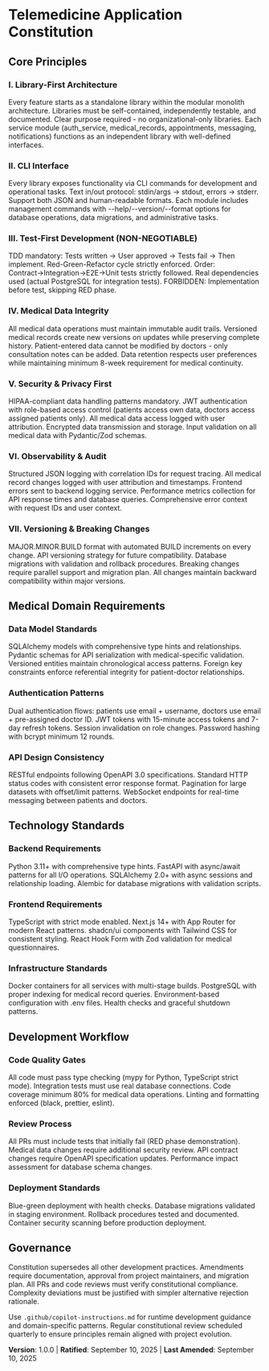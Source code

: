 # Telemedicine Application Constitution

## Core Principles

### I. Library-First Architecture

Every feature starts as a standalone library within the modular monolith architecture. Libraries must be self-contained, independently testable, and documented. Clear purpose required - no organizational-only libraries. Each service module (auth_service, medical_records, appointments, messaging, notifications) functions as an independent library with well-defined interfaces.

### II. CLI Interface

Every library exposes functionality via CLI commands for development and operational tasks. Text in/out protocol: stdin/args → stdout, errors → stderr. Support both JSON and human-readable formats. Each module includes management commands with --help/--version/--format options for database operations, data migrations, and administrative tasks.

### III. Test-First Development (NON-NEGOTIABLE)

TDD mandatory: Tests written → User approved → Tests fail → Then implement. Red-Green-Refactor cycle strictly enforced. Order: Contract→Integration→E2E→Unit tests strictly followed. Real dependencies used (actual PostgreSQL for integration tests). FORBIDDEN: Implementation before test, skipping RED phase.

### IV. Medical Data Integrity

All medical data operations must maintain immutable audit trails. Versioned medical records create new versions on updates while preserving complete history. Patient-entered data cannot be modified by doctors - only consultation notes can be added. Data retention respects user preferences while maintaining minimum 8-week requirement for medical continuity.

### V. Security & Privacy First

HIPAA-compliant data handling patterns mandatory. JWT authentication with role-based access control (patients access own data, doctors access assigned patients only). All medical data access logged with user attribution. Encrypted data transmission and storage. Input validation on all medical data with Pydantic/Zod schemas.

### VI. Observability & Audit

Structured JSON logging with correlation IDs for request tracing. All medical record changes logged with user attribution and timestamps. Frontend errors sent to backend logging service. Performance metrics collection for API response times and database queries. Comprehensive error context with request IDs and user context.

### VII. Versioning & Breaking Changes

MAJOR.MINOR.BUILD format with automated BUILD increments on every change. API versioning strategy for future compatibility. Database migrations with validation and rollback procedures. Breaking changes require parallel support and migration plan. All changes maintain backward compatibility within major versions.

## Medical Domain Requirements

### Data Model Standards

SQLAlchemy models with comprehensive type hints and relationships. Pydantic schemas for API serialization with medical-specific validation. Versioned entities maintain chronological access patterns. Foreign key constraints enforce referential integrity for patient-doctor relationships.

### Authentication Patterns

Dual authentication flows: patients use email + username, doctors use email + pre-assigned doctor ID. JWT tokens with 15-minute access tokens and 7-day refresh tokens. Session invalidation on role changes. Password hashing with bcrypt minimum 12 rounds.

### API Design Consistency

RESTful endpoints following OpenAPI 3.0 specifications. Standard HTTP status codes with consistent error response format. Pagination for large datasets with offset/limit patterns. WebSocket endpoints for real-time messaging between patients and doctors.

## Technology Standards

### Backend Requirements

Python 3.11+ with comprehensive type hints. FastAPI with async/await patterns for all I/O operations. SQLAlchemy 2.0+ with async sessions and relationship loading. Alembic for database migrations with validation scripts.

### Frontend Requirements

TypeScript with strict mode enabled. Next.js 14+ with App Router for modern React patterns. shadcn/ui components with Tailwind CSS for consistent styling. React Hook Form with Zod validation for medical questionnaires.

### Infrastructure Standards

Docker containers for all services with multi-stage builds. PostgreSQL with proper indexing for medical record queries. Environment-based configuration with .env files. Health checks and graceful shutdown patterns.

## Development Workflow

### Code Quality Gates

All code must pass type checking (mypy for Python, TypeScript strict mode). Integration tests must use real database connections. Code coverage minimum 80% for medical data operations. Linting and formatting enforced (black, prettier, eslint).

### Review Process

All PRs must include tests that initially fail (RED phase demonstration). Medical data changes require additional security review. API contract changes require OpenAPI specification updates. Performance impact assessment for database schema changes.

### Deployment Standards

Blue-green deployment with health checks. Database migrations validated in staging environment. Rollback procedures tested and documented. Container security scanning before production deployment.

## Governance

Constitution supersedes all other development practices. Amendments require documentation, approval from project maintainers, and migration plan. All PRs and code reviews must verify constitutional compliance. Complexity deviations must be justified with simpler alternative rejection rationale.

Use `.github/copilot-instructions.md` for runtime development guidance and domain-specific patterns. Regular constitutional review scheduled quarterly to ensure principles remain aligned with project evolution.

**Version**: 1.0.0 | **Ratified**: September 10, 2025 | **Last Amended**: September 10, 2025
